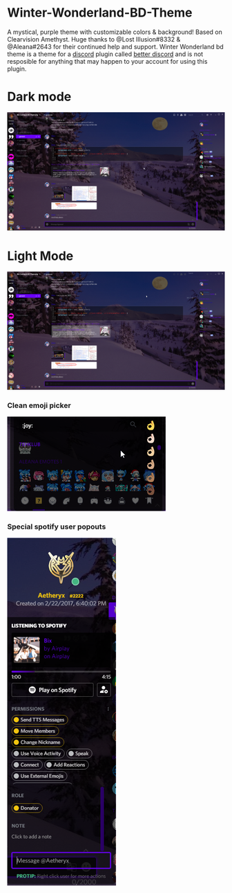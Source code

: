 # Winter-Wonderland-BD-Theme
A mystical, purple theme with customizable colors &amp; background! Based on Clearvision Amethyst.
Huge thanks to @Lost Illusion#8332 &amp; @Aleana#2643 for their continued help and support.
Winter Wonderland bd theme is a theme for a [discord](https://discordapp.com/) plugin called [better discord](https://github.com/rauenzi/BetterDiscordApp/releases) and is not resposible for anything that may happen to your account for using this plugin. 
# Dark mode
![Winter Wonderland dark](https://github.com/AutumnClove/Winter-Wonderland-BD-Theme/blob/master/Sample%20Pics/Winte%20Wonder%20Land%20Dark.png)
# Light Mode
![Winter Wonderland light](https://github.com/AutumnClove/Winter-Wonderland-BD-Theme/blob/master/Sample%20Pics/Winter%20Wonder%20Land%20Light.png)
### Clean emoji picker
![Emoji Picker](https://github.com/AutumnClove/Winter-Wonderland-BD-Theme/blob/master/Sample%20Pics/Emoji%20Picker.png)
### Special spotify user popouts
![Spotify](https://github.com/AutumnClove/Winter-Wonderland-BD-Theme/blob/master/Sample%20Pics/Spotify.png)
